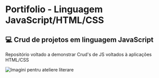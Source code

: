 # Portifolio - Linguagem JavaScript/HTML/CSS
## :computer: Crud de projetos em linguagem JavaScript
Repositório voltado a demonstrar Crud's de JS voltados à aplicações HTML/CSS

![Imagini pentru ateliere literare](https://github.com/Meisterzeit/Portifolio/blob/master/Imagini%20pentru%20ateliere%20literare.gif)
